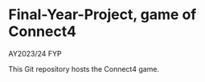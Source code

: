 # Final-Year-Project, game of Connect4 
AY2023/24 FYP

This Git repository hosts the Connect4 game.
